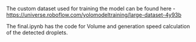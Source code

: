 The custom dataset used for training the model can be found here - https://universe.roboflow.com/yolomodeltraining/large-dataset-4y93b

The final.ipynb has the code for Volume and generation speed calculation of the detected droplets.
